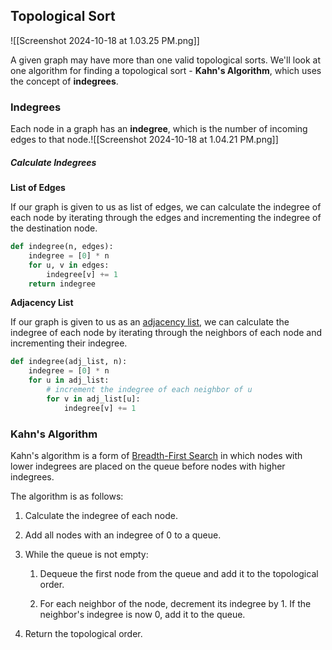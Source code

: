## Topological Sort

![[Screenshot 2024-10-18 at 1.03.25 PM.png]]

A given graph may have more than one valid topological sorts. We'll look at one algorithm for finding a topological sort - **Kahn's Algorithm**, which uses the concept of **indegrees**.

### Indegrees

Each node in a graph has an **indegree**, which is the number of incoming edges to that node.![[Screenshot 2024-10-18 at 1.04.21 PM.png]]

##### Calculate Indegrees

**List of Edges**

If our graph is given to us as list of edges, we can calculate the indegree of each node by iterating through the edges and incrementing the indegree of the destination node.

```python
def indegree(n, edges): 
    indegree = [0] * n
    for u, v in edges:
        indegree[v] += 1
    return indegree

```

**Adjacency List**

If our graph is given to us as an [adjacency list](https://www.hellointerview.com/learn/code/depth-first-search/adjacency-list), we can calculate the indegree of each node by iterating through the neighbors of each node and incrementing their indegree.

```python
def indegree(adj_list, n):
    indegree = [0] * n
    for u in adj_list:
        # increment the indegree of each neighbor of u
        for v in adj_list[u]:
            indegree[v] += 1

```


### Kahn's Algorithm

Kahn's algorithm is a form of [Breadth-First Search](https://www.hellointerview.com/learn/code/breadth-first-search/graphs) in which nodes with lower indegrees are placed on the queue before nodes with higher indegrees.

The algorithm is as follows:

1. Calculate the indegree of each node.
    
2. Add all nodes with an indegree of 0 to a queue.
    
3. While the queue is not empty:
    
    1. Dequeue the first node from the queue and add it to the topological order.
        
    2. For each neighbor of the node, decrement its indegree by 1. If the neighbor's indegree is now 0, add it to the queue.
        
    
4. Return the topological order.